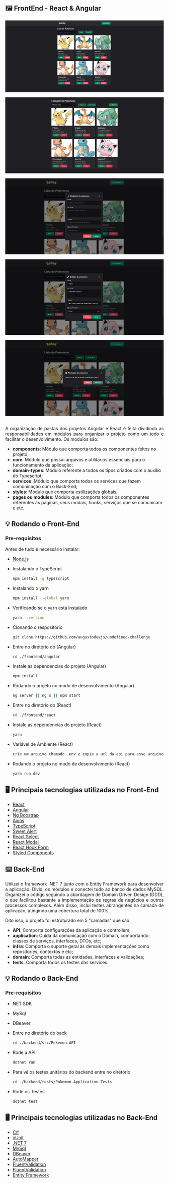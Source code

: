 ## 🖼️ FrontEnd - React & Angular

<div style="display: flex; flex-direction: column; gap: 1rem">
  <img src="./frontend/images/react-photo.png">
  <img src="./frontend/images/angular-photo.png">
  <img src="./frontend/images/add-pokemon.png">
  <img src="./frontend/images/edit-pokemon.png">
  <img src="./frontend/images/remove-pokemon.png">
</div>

<br>
<p align="justify">
  A organização de pastas dos projetos Angular e React é feita dividindo as responsabilidades em módulos para organizar o projeto como um todo e facilitar o desenvolvimento. Os modulos são:
</p>

- **components**: Módulo que comporta todos os componentes feitos no projeto;
- **core**: Módulo que possui arquivos e utilitarios essenciais para o funcionamento da aplicação;
- **domain-types**: Módulo referente a todos os tipos criados com o auxilio do Typescript;
- **services**: Módulo que comporta todos os services que fazem comunicação com o Back-End;
- **styles**: Módulo que comporta estilizações globais;
- **pages ou modules**: Módulo que comporta todos os componentes referentes às páginas, seus modais, hooks, serviços que se comunicam e etc.

## 💡 Rodando o Front-End

### Pre-requisitos

<p>Antes de tudo é necessário instalar: </p>

- <a href="https://nodejs.org/pt-br/download/package-manager">Node.js</a>

- Instalando o TypeScript

  ```sh
  npm install -g typescript
  ```

- Instalando o yarn
  ```sh
  npm install --global yarn
  ```
- Verificando se o yarn está instalado

  ```sh
  yarn --version
  ```

- Clonando o respositório

  ```sh
  git clone https://github.com/augustodevjs/undefined-challenge
  ```

- Entre no diretório do (Angular)

  ```sh
  cd ./frontend/angular
  ```

- Instale as dependencias do projeto (Angular)

  ```sh
  npm install
  ```

- Rodando o projeto no modo de desenvolvimento (Angular)

  ```sh
  ng server || ng s || npm start
  ```

- Entre no diretório do (React)

  ```sh
  cd ./frontend/react
  ```

- Instale as dependencias do projeto (React)

  ```sh
  yarn
  ```

- Variável de Ambiente (React)

  ```sh
  crie um arquivo chamado .env e copie a url da api para esse arquivo de acordo com .env.example
  ```

- Rodando o projeto no modo de desenvolvimento (React)
  ```sh
  yarn run dev
  ```

## :desktop_computer: Principais tecnologias utilizadas no Front-End

- <a href="https://react.dev">React</a>
- <a href="https://angular.io">Angular</a>
- <a href="https://ng-bootstrap.github.io/#/home">Ng Boostrap</a>
- <a href="https://axios-http.com/docs/intro">Axios</a>
- <a href="https://www.typescriptlang.org">TypeScript</a>
- <a href="https://sweetalert2.github.io">Sweet Alert</a>
- <a href="https://react-select.com/home">React Select</a>
- <a href="http://reactcommunity.org/react-modal/">React Modal</a>
- <a href="https://react-hook-form.com">React Hook Form</a>
- <a href="https://styled-components.com">Styled Components</a>

## ⌨️ Back-End

<p align="justify">
Utilizei o framework .NET 7 junto com o Entity Framework para desenvolver a aplicação. Dividi os módulos e conectei tudo ao banco de dados MySQL. Organizei o código seguindo a abordagem de Domain Driven Design (DDD), o que facilitou bastante a implementação de regras de negócios e outros processos complexos. Além disso, incluí testes abrangentes na camada de aplicação, atingindo uma cobertura total de 100%.
</p>
<p align="justify">
  Dito isso, o projeto foi estruturado em 5 "camadas" que são:
</p>

- **API**: Comporta configurações da aplicação e controllers;
- **application**: Cuida da comunicação com o Domain, comportando: classes de serviços, interfaces, DTOs, etc;
- **infra**: Comporta o suporte geral às demais implementações como repositories, contextos e etc;
- **domain**: Comporta todas as entidades, interfaces e validações;
- **tests**: Comporta todos os testes das services.

## 💡 Rodando o Back-End

### Pre-requisitos

- NET SDK
- MySql
- DBeaver

- Entre no diretório do back

  ```sh
  cd ./backend/src/Pokemon.API
  ```

- Rode a API

  ```sh
  dotnet run
  ```

- Para vê os testes unitários do backend entre no diretório

  ```sh
  cd ./backend/tests/Pokemon.Application.Tests
  ```

- Rode os Testes

  ```sh
  dotnet test
  ```

## :desktop_computer: Principais tecnologias utilizadas no Back-End

- <a href="https://learn.microsoft.com/pt-br/dotnet/csharp/">C#</a>
- <a href="https://xunit.net">xUnit</a>
- <a href="https://dotnet.microsoft.com/en-us/download/dotnet/6.0">.NET 7</a>
- <a href="">MySql</a>
- <a href="https://dbeaver.io/download/">DBeaver</a>
- <a href="https://automapper.org">AutoMapper</a>
- <a href="https://fluentvalidation.net">FluentValidation</a>
- <a href="https://fluentvalidation.net">FluentValidation</a>
- <a href="https://developer.mozilla.org/en-US/docs/Web/JavaScript">Entity Framework</a>
